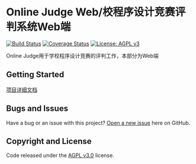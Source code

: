 # Online Judge Web/校程序设计竞赛评判系统Web端

[![Build Status](https://travis-ci.org/8cbx/OnlineJudge_Web.svg?branch=master)](https://travis-ci.org/8cbx/OnlineJudge_Web)
[![Coverage Status](https://coveralls.io/repos/github/8cbx/OnlineJudge_Web/badge.svg?branch=master)](https://coveralls.io/github/8cbx/OnlineJudge_Web?branch=master)
[![License: AGPL v3](https://img.shields.io/badge/License-AGPL--3.0-green.svg)](http://www.gnu.org/licenses/agpl-3.0)

Online Judge用于学校程序设计竞赛的评判工作，本部分为Web端

## Getting Started

[项目详细文档](https://8cbx.github.io/OnlineJudge_Web/)

## Bugs and Issues

Have a bug or an issue with this project? [Open a new issue](https://github.com/8cbx/OnlineJudge_Web/issues) here on GitHub.


## Copyright and License

Code released under the [AGPL v3.0](https://github.com/8cbx/OnlineJudge_Web/blob/master/LICENSE) license.